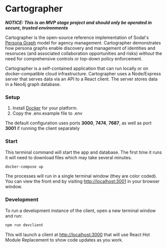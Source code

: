 # Cartographer

***NOTICE: This is an MVP stage project and should only be operated in secure, trusted environments***

Cartographer is the open-source reference implementation of Sodal's [Persona Graph](https://sodal-white-paper.super.site/) model for agency management. Cartographer demonstrates how persona graphs enable discovery and management of identities and resoruces (and associated collaboration opportunities and risks) *without* the need for comprehensive controls or top-down policy enforcement.

Cartographer is a self-contained application that can run locally or on docker-compatible cloud infrastructure. Cartographer uses a Node/Express server that serves data via an API to a React client. The server stores data in a Neo4j graph database.

### Setup

1. Install [Docker](https://docker.com) for your platform.
2. Copy the .env.example file to .env

The default configuration uses ports **3000**, **7474**, **7687**, as well as port **3001** if running the client separately

### Start

This terminal command will start the app and database. The first time it runs it will need to download files which may take several minutes.

``` bash
docker-compose up
```

The processes will run in a single terminal window (they are color coded). You can view the front end by visiting <http://localhost:3001> in your browser window.

### Development

To run a development instance of the client, open a new terminal window and run:

``` bash
npm run devclient
```

This will launch a client at <http://localhost:3000> that will use React Hot Module Replacement to show code updates as you work.
